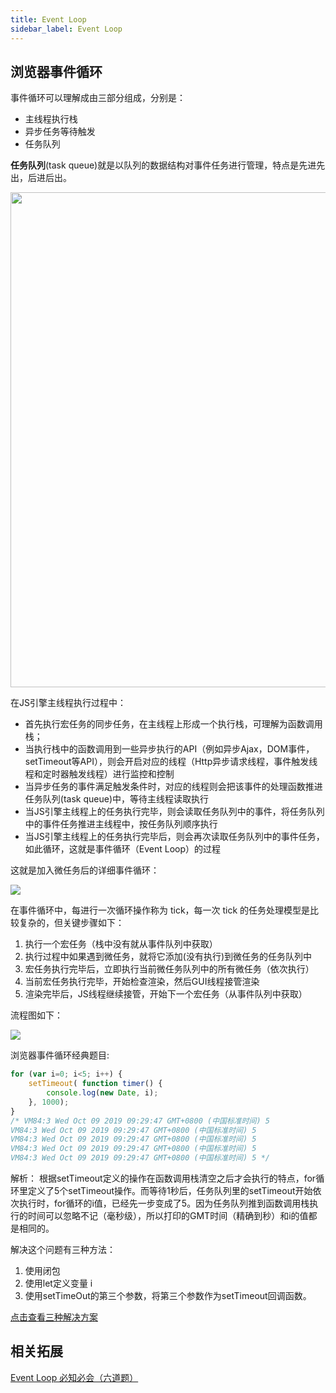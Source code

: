 ```yaml
---
title: Event Loop
sidebar_label: Event Loop
---
```

## 浏览器事件循环

事件循环可以理解成由三部分组成，分别是：

- 主线程执行栈
- 异步任务等待触发
- 任务队列

**任务队列**(task queue)就是以队列的数据结构对事件任务进行管理，特点是先进先出，后进后出。

<div align="center">
    <img width="792" src="https://cosmos-x.oss-cn-hangzhou.aliyuncs.com/image61.png" />
</div>

在JS引擎主线程执行过程中：

- 首先执行宏任务的同步任务，在主线程上形成一个执行栈，可理解为函数调用栈；
- 当执行栈中的函数调用到一些异步执行的API（例如异步Ajax，DOM事件，setTimeout等API），则会开启对应的线程（Http异步请求线程，事件触发线程和定时器触发线程）进行监控和控制
- 当异步任务的事件满足触发条件时，对应的线程则会把该事件的处理函数推进任务队列(task queue)中，等待主线程读取执行
- 当JS引擎主线程上的任务执行完毕，则会读取任务队列中的事件，将任务队列中的事件任务推进主线程中，按任务队列顺序执行
- 当JS引擎主线程上的任务执行完毕后，则会再次读取任务队列中的事件任务，如此循环，这就是事件循环（Event Loop）的过程

这就是加入微任务后的详细事件循环：

![](https://cosmos-x.oss-cn-hangzhou.aliyuncs.com/image9.png)

在事件循环中，每进行一次循环操作称为 tick，每一次 tick 的任务处理模型是比较复杂的，但关键步骤如下：
1. 执行一个宏任务（栈中没有就从事件队列中获取）
2. 执行过程中如果遇到微任务，就将它添加(没有执行)到微任务的任务队列中
3. 宏任务执行完毕后，立即执行当前微任务队列中的所有微任务（依次执行）
4. 当前宏任务执行完毕，开始检查渲染，然后GUI线程接管渲染
5. 渲染完毕后，JS线程继续接管，开始下一个宏任务（从事件队列中获取）

流程图如下：

![](https://cosmos-x.oss-cn-hangzhou.aliyuncs.com/image63.png)

浏览器事件循环经典题目:
```js
for (var i=0; i<5; i++) {
    setTimeout( function timer() {
        console.log(new Date, i);
    }, 1000);
}
/* VM84:3 Wed Oct 09 2019 09:29:47 GMT+0800 (中国标准时间) 5
VM84:3 Wed Oct 09 2019 09:29:47 GMT+0800 (中国标准时间) 5
VM84:3 Wed Oct 09 2019 09:29:47 GMT+0800 (中国标准时间) 5
VM84:3 Wed Oct 09 2019 09:29:47 GMT+0800 (中国标准时间) 5
VM84:3 Wed Oct 09 2019 09:29:47 GMT+0800 (中国标准时间) 5 */
```

解析： 根据setTimeout定义的操作在函数调用栈清空之后才会执行的特点，for循环里定义了5个setTimeout操作。而等待1秒后，任务队列里的setTimeout开始依次执行时，for循环的i值，已经先一步变成了5。因为任务队列推到函数调用栈执行的时间可以忽略不记（毫秒级），所以打印的GMT时间（精确到秒）和i的值都是相同的。

解决这个问题有三种方法：
1. 使用闭包
2. 使用let定义变量 i
3. 使用setTimeOut的第三个参数，将第三个参数作为setTimeout回调函数。

[点击查看三种解决方案](https://thinkbucket.github.io/docsite/blog/setTimeOut)

## 相关拓展
[Event Loop 必知必会（六道题）](https://zhuanlan.zhihu.com/p/34182184)





